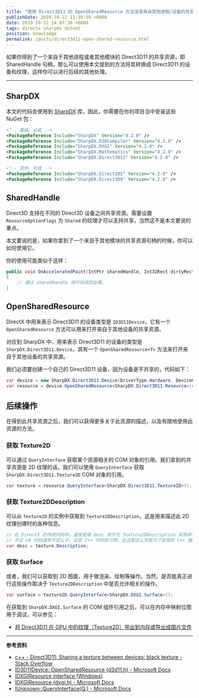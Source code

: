 ```yaml
---
title: "使用 Direct3D11 的 OpenSharedResource 方法渲染来自其他进程/设备的共享资源（SharedHandle）"
publishDate: 2019-10-22 11:39:59 +0800
date: 2019-10-22 14:07:30 +0800
tags: directx sharpdx dotnet
position: knowledge
permalink: /posts/direct3d11-open-shared-resource.html
---
```


如果你得到了一个来自于其他进程或者其他模块的 Direct3D11 的共享资源，即 SharedHandle 句柄，那么可以使用本文提到的方法将其转换成 Direct3D11 的设备和纹理，这样你可以进行后续的其他处理。

---

<div id="toc"></div>

## SharpDX

本文的代码会使用到 [SharpDX](https://www.nuget.org/packages?q=Tags%3A%22SharpDX%22) 库，因此，你需要在你的项目当中安装这些 NuGet 包：

```xml
<!-- 基础，必装 -->
<PackageReference Include="SharpDX" Version="4.2.0" />
<PackageReference Include="SharpDX.D3DCompiler" Version="4.2.0" />
<PackageReference Include="SharpDX.DXGI" Version="4.2.0" />
<PackageReference Include="SharpDX.Mathematics" Version="4.2.0" />
<PackageReference Include="SharpDX.Direct3D11" Version="4.2.0" />

<!-- 其他，可选 -->
<PackageReference Include="SharpDX.Direct2D1" Version="4.2.0" />
<PackageReference Include="SharpDX.Direct3D9" Version="4.2.0" />
```

## SharedHandle

Direct3D 支持在不同的 Direct3D 设备之间共享资源。需要设置 `ResourceOptionFlags` 为 `Shared` 的纹理才可以支持共享，当然这不是本文要说的重点。

本文要说的是，如果你拿到了一个来自于其他模块的共享资源句柄的时候，你可以如何使用它。

你的使用可能类似于这样：

```csharp
public void OnAcceleratedPaint(IntPtr sharedHandle, Int32Rect dirtyRect)
{
    // 通过 sharedHandle 进行后续的处理。
}
```

## OpenSharedResource

DirectX 中用来表示 Direct3D11 的设备类型是 `ID3D11Device`，它有一个 `OpenSharedResource` 方法可以用来打开来自于其他设备的共享资源。

对应到 SharpDX 中，用来表示 Direct3D11 的设备的类型是 `SharpDX.Direct3D11.Device`，其有一个 `OpenSharedResource<T>` 方法来打开来自于其他设备的共享资源。

我们必须要创建一个自己的 Direct3D11 设备，因为设备是不共享的，代码如下：

```csharp
var device = new SharpDX.Direct3D11.Device(DriverType.Hardware, DeviceCreationFlags.BgraSupport);
var resource = device.OpenSharedResource<SharpDX.Direct3D11.Resource>(sharedHandle);
```

## 后续操作

在得到此共享资源之后，我们可以获得更多关于此资源的描述，以及有限地使用此资源的方法。

### 获取 Texture2D

可以通过 `QueryInterface` 获取某个资源相关的 COM 对象的引用。我们拿到的共享资源是 2D 纹理的话，我们可以使用 `QueryInterface` 获取 `SharpDX.Direct3D11.Texture2D` COM 对象的引用。

```csharp
var texture = resource.QueryInterface<SharpDX.Direct3D11.Texture2D>();
```

### 获取 Texture2DDescription

可以从 `Texture2D` 的实例中获取到 `Texture2DDescription`，这是用来描述此 2D 纹理创建时的各种信息。

```csharp
// 在 DirectX 的传统代码中，通常使用 desc 来作为 Texture2DDescription 实例命名的后缀。
// 不过 C# 代码通常不这么干，这是 C++ 代码的习惯。在这里这么写是为了在得到 C++ 搜索结果的时候可以与本文所述的 C# 代码对应起来。
var desc = texture.Description;
```

### 获取 Surface

或者，我们可以获取到 2D 图面，用于做渲染、绘制等操作。当然，是否能真正进行这些操作取决于 `Texture2DDescription` 中是否允许相关的操作。

```csharp
var surface = texture2D.QueryInterface<SharpDX.DXGI.Surface>();
```

在获取到 `SharpDX.DXGI.Surface` 的 COM 组件引用之后，可以在内存中映射位图用于调试，可以参见：

- [将 Direct3D11 在 GPU 中的纹理（Texture2D）导出到内存或导出成图片文件](/post/map-directx-surface-to-bitmap)

---

**参考资料**

- [c++ - Direct3D11: Sharing a texture between devices: black texture - Stack Overflow](https://stackoverflow.com/a/43347246/6233938)
- [ID3D11Device::OpenSharedResource (d3d11.h) - Microsoft Docs](https://docs.microsoft.com/en-us/windows/win32/api/d3d11/nf-d3d11-id3d11device-opensharedresource)
- [IDXGIResource interface (Windows)](https://msdn.microsoft.com/en-us/windows/hardware/bb174560(v=vs.110))
- [IDXGIResource (dxgi.h) - Microsoft Docs](https://docs.microsoft.com/en-us/windows/win32/api/dxgi/nn-dxgi-idxgiresource)
- [IUnknown::QueryInterface(Q,) - Microsoft Docs](https://docs.microsoft.com/en-us/windows/win32/api/unknwn/nf-unknwn-iunknown-queryinterface(q_))


